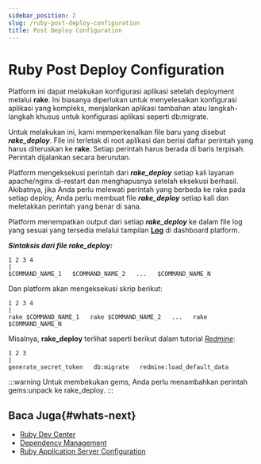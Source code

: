 ```yaml
---
sidebar_position: 2
slug: /ruby-post-deploy-configuration
title: Post Deploy Configuration
---
```

# Ruby Post Deploy Configuration

Platform ini dapat melakukan konfigurasi aplikasi setelah deployment melalui **rake**. Ini biasanya diperlukan untuk menyelesaikan konfigurasi aplikasi yang kompleks, menjalankan aplikasi tambahan atau langkah-langkah khusus untuk konfigurasi aplikasi seperti db:migrate.

Untuk melakukan ini, kami memperkenalkan file baru yang disebut _**rake_deploy**_. File ini terletak di root aplikasi dan berisi daftar perintah yang harus diteruskan ke **rake**. Setiap perintah harus berada di baris terpisah. Perintah dijalankan secara berurutan.

Platform mengeksekusi perintah dari _**rake_deploy**_ setiap kali layanan apache/nginx di-restart dan menghapusnya setelah eksekusi berhasil. Akibatnya, jika Anda perlu melewati perintah yang berbeda ke rake pada setiap deploy, Anda perlu membuat file _**rake_deploy**_ setiap kali dan meletakkan perintah yang benar di sana.

Platform menempatkan output dari setiap _**rake_deploy**_ ke dalam file log yang sesuai yang tersedia melalui tampilan **[Log](<https://docs.dewacloud.com/docs/log-files/>)** di dashboard platform.

_**Sintaksis dari file rake_deploy:**_

```
1 2 3 4 
|
$COMMAND_NAME_1   $COMMAND_NAME_2   ...   $COMMAND_NAME_N   
```

Dan platform akan mengeksekusi skrip berikut:

```
1 2 3 4 
|
rake $COMMAND_NAME_1   rake $COMMAND_NAME_2   ...   rake $COMMAND_NAME_N   
```

Misalnya, **rake_deploy** terlihat seperti berikut dalam tutorial _[Redmine](<https://docs.dewacloud.com/docs/redmine/>)_:

```
1 2 3 
|
generate_secret_token   db:migrate   redmine:load_default_data   
```

:::warning
Untuk membekukan gems, Anda perlu menambahkan perintah gems:unpack ke rake_deploy.
:::

## Baca Juga{#whats-next}

- [Ruby Dev Center](<https://docs.dewacloud.com/docs/ruby-center/>)
- [Dependency Management](<https://docs.dewacloud.com/docs/ruby-dependency-management/>)
- [Ruby Application Server Configuration](<https://docs.dewacloud.com/docs/ruby-application-server-config/>)